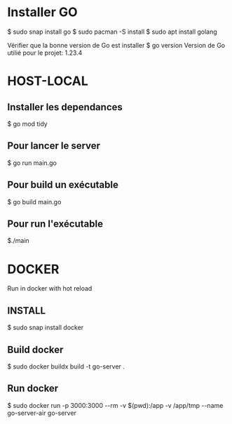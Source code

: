 # Installer GO
$ sudo snap install go
$ sudo pacman -S install
$ sudo apt install golang


Vérifier que la bonne version de Go est installer
$ go version
Version de Go utilié pour le projet: 1.23.4

# HOST-LOCAL

## Installer les dependances
$ go mod tidy

## Pour lancer le server
$ go run main.go

## Pour build un exécutable
$ go build main.go

## Pour run l'exécutable
$./main



# DOCKER
Run in docker with hot reload

## INSTALL
$ sudo snap install docker

## Build docker
$ sudo docker buildx build -t go-server .

## Run docker
$ sudo docker run -p 3000:3000 --rm -v $(pwd):/app -v /app/tmp --name go-server-air go-server

